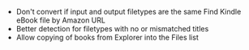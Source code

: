 - Don't convert if input and output filetypes are the same
Find Kindle eBook file by Amazon URL
- Better detection for filetypes with no or mismatched titles
- Allow copying of books from Explorer into the Files list
